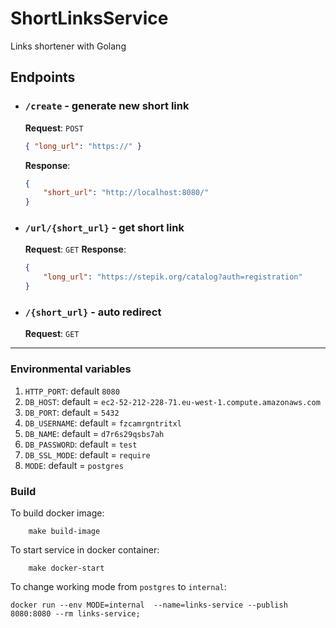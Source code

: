# ShortLinksService
Links shortener with Golang

## Endpoints

- ### `/create` - generate new short link
  **Request**: `POST`
    ```json
    { "long_url": "https://" }
    ```
  **Response**:
    ```json
    {
        "short_url": "http://localhost:8080/"
    }
    ```

- ### `/url/{short_url}` - get short link
  **Request**: `GET`
  **Response**:
    ```json
    {
        "long_url": "https://stepik.org/catalog?auth=registration"
    }
    ```
- ### `/{short_url}` - auto redirect
  **Request**: `GET`
---


### Environmental variables
1. `HTTP_PORT`: default `8080`
2. `DB_HOST`: default = `ec2-52-212-228-71.eu-west-1.compute.amazonaws.com`
3. `DB_PORT`: default = `5432`
4. `DB_USERNAME`: default = `fzcamrgntritxl`
5. `DB_NAME`: default = `d7r6s29qsbs7ah`
6. `DB_PASSWORD`: default = `test`
7. `DB_SSL_MODE`: default = `require`
8. `MODE`: default = `postgres`

### Build

To build docker image:
```
    make build-image
```

To start service in docker container:
```
    make docker-start
```

To change working mode from `postgres` to `internal`:

```
docker run --env MODE=internal  --name=links-service --publish 8080:8080 --rm links-service;
```
